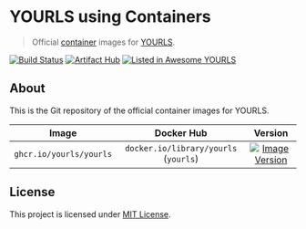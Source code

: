 # YOURLS using Containers

> Official [container](https://opencontainers.org) images for [YOURLS](https://yourls.org).

[![Build Status](https://github.com/YOURLS/images/actions/workflows/ci.yml/badge.svg)](https://github.com/YOURLS/images/actions/workflows/ci.yml)
[![Artifact Hub](https://img.shields.io/endpoint?url=https://artifacthub.io/badge/repository/yourls)](https://artifacthub.io/packages/search?repo=yourls-images)
[![Listed in Awesome YOURLS](https://img.shields.io/badge/Awesome-YOURLS-C5A3BE)](https://github.com/YOURLS/awesome-yourls)

## About

This is the Git repository of the official container images for YOURLS.

| Image | Docker Hub | Version |
|:-----:|:----------:|:-------:|
| `ghcr.io/yourls/yourls` | `docker.io/library/yourls` (`yourls`) | [![Image Version](https://img.shields.io/docker/v/_/yourls?label=yourls&sort=semver)](https://artifacthub.io/packages/container/yourls-images/yourls) |

## License

This project is licensed under [MIT License](LICENSE).
